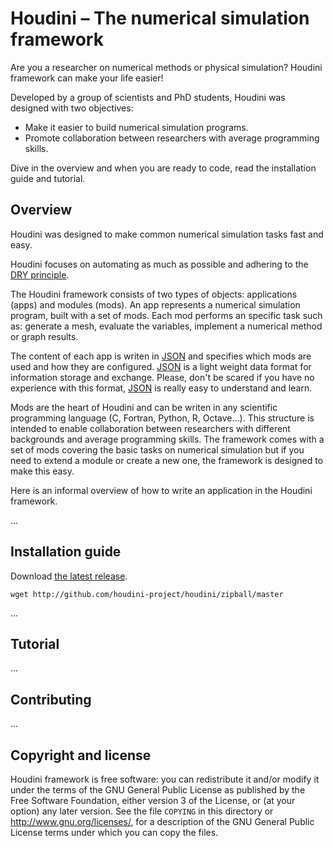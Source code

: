 Houdini – The numerical simulation framework
============================================

Are you a researcher on numerical methods or physical simulation?
Houdini framework can make your life easier!

Developed by a group of scientists and PhD students, Houdini was designed with two objectives:

* Make it easier to build numerical simulation programs.
* Promote collaboration between researchers with average programming skills.

Dive in the overview and when you are ready to code, read the installation guide and tutorial.


Overview
--------

Houdini was designed to make common numerical simulation tasks fast and easy.

Houdini focuses on automating as much as possible and adhering to the [DRY principle](http://c2.com/cgi/wiki?DontRepeatYourself).

The Houdini framework consists of two types of objects: applications (apps) and modules (mods). An app represents a numerical simulation program, built with a set of mods. Each mod performs an specific task such as: generate a mesh, evaluate the variables, implement a numerical method or graph results.

The content of each app is writen in [JSON](http://www.json.org/) and specifies which mods are used and how they are configured. [JSON](http://www.json.org/) is a light weight data format for information storage and exchange. Please, don't be scared if you have no experience with this format, [JSON](http://www.json.org/) is really easy to understand and learn.

Mods are the heart of Houdini and can be writen in any scientific programming language (C, Fortran, Python, R, Octave...). This structure is intended to enable collaboration between researchers with different backgrounds and average programming skills. The framework comes with a set of mods covering the basic tasks on numerical simulation but if you need to extend a module or create a new one, the framework is designed to make this easy.

Here is an informal overview of how to write an application in the Houdini framework.

...


Installation guide
------------------

Download [the latest release](http://github.com/houdini-project/houdini/zipball/master).

    wget http://github.com/houdini-project/houdini/zipball/master

...


Tutorial
--------

...


Contributing
------------

...


Copyright and license
---------------------

Houdini framework is free software: you can redistribute it and/or modify it under the terms of the GNU General Public License as published by the Free Software Foundation, either version 3 of the License, or (at your option) any later version.
See the file `COPYING` in this directory or  http://www.gnu.org/licenses/, for a description of the GNU General Public License terms under which you can copy the files.
